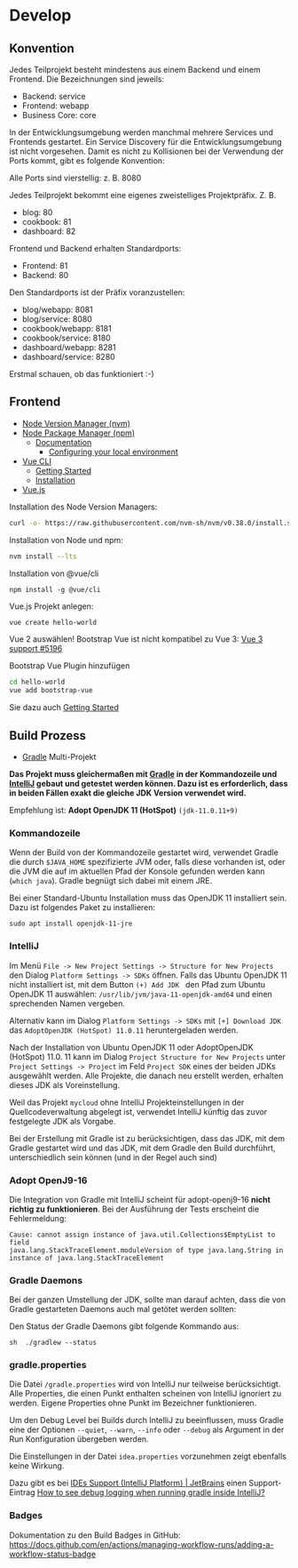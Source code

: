 # Develop

## Konvention

Jedes Teilprojekt besteht mindestens aus einem Backend und einem Frontend.
Die Bezeichnungen sind jeweils:

* Backend: service
* Frontend: webapp
* Business Core: core

In der Entwicklungsumgebung werden manchmal mehrere Services und Frontends
gestartet. Ein Service Discovery für die Entwicklungsumgebung ist nicht
vorgesehen. Damit es nicht zu Kollisionen bei der Verwendung der Ports
kommt, gibt es folgende Konvention:

Alle Ports sind vierstellig: z. B. 8080

Jedes Teilprojekt bekommt eine eigenes zweistelliges Projektpräfix. Z. B. 

* blog: 80
* cookbook: 81
* dashboard: 82

Frontend und Backend erhalten Standardports:

* Frontend: 81
* Backend: 80

Den Standardports ist der Präfix voranzustellen:

* blog/webapp: 8081
* blog/service: 8080
* cookbook/webapp: 8181
* cookbook/service: 8180
* dashboard/webapp: 8281
* dashboard/service: 8280

Erstmal schauen, ob das funktioniert :-)

## Frontend

- [Node Version Manager (nvm)](https://github.com/nvm-sh/nvm)
- [Node Package Manager (npm)](https://www.npmjs.com/)
    - [Documentation](https://docs.npmjs.com/)
        - [Configuring your local environment](https://docs.npmjs.com/getting-started/configuring-your-local-environment/)
- [Vue CLI](https://cli.vuejs.org/)
    - [Getting Started](https://cli.vuejs.org/guide/)
    - [Installation](https://cli.vuejs.org/guide/installation.html)
- [Vue.js](https://v3.vuejs.org/)

Installation des Node Version Managers:

```bash
curl -o- https://raw.githubusercontent.com/nvm-sh/nvm/v0.38.0/install.sh | bash
```

Installation von Node und npm:

```bash
nvm install --lts
```

Installation von @vue/cli

```
npm install -g @vue/cli
```

Vue.js Projekt anlegen:

```bash
vue create hello-world
```

Vue 2 auswählen! Bootstrap Vue ist nicht kompatibel zu Vue 3:
[Vue 3 support #5196](https://github.com/bootstrap-vue/bootstrap-vue/issues/5196)

Bootstrap Vue Plugin hinzufügen

```bash
cd hello-world
vue add bootstrap-vue
```

Sie dazu auch [Getting Started](https://bootstrap-vue.org/docs#vue-cli-3-plugin)

## Build Prozess

- [Gradle] Multi-Projekt

**Das Projekt muss gleichermaßen mit [Gradle] in der Kommandozeile und
[IntelliJ] gebaut und getestet werden können. Dazu ist es erforderlich, dass
in beiden Fällen exakt die gleiche JDK Version verwendet wird.**

Empfehlung ist: **Adopt OpenJDK 11 (HotSpot)** `(jdk-11.0.11+9)`

### Kommandozeile

Wenn der Build von der Kommandozeile gestartet wird, verwendet Gradle die
durch `$JAVA_HOME` spezifizierte JVM oder, falls diese vorhanden ist, oder
die JVM die auf im aktuellen Pfad der Konsole gefunden werden kann (`which
java`). Gradle begnügt sich dabei mit einem JRE.

Bei einer Standard-Ubuntu Installation muss das OpenJDK 11 installiert sein.
Dazu ist folgendes Paket zu installieren:

    sudo apt install openjdk-11-jre

### IntelliJ

Im Menü `File -> New Project Settings -> Structure for New Projects` den
Dialog `Platform Settings -> SDKs` öffnen. Falls das Ubuntu OpenJDK 11
nicht installiert ist, mit dem Button `(+) Add JDK ` den Pfad zum Ubuntu
OpenJDK 11 auswählen: `/usr/lib/jvm/java-11-openjdk-amd64` und einen
sprechenden Namen vergeben.

Alternativ kann im Dialog `Platform Settings -> SDKs` mit `[+] Download JDK`
das `AdoptOpenJDK (HotSpot) 11.0.11` heruntergeladen werden.

Nach der Installation von Ubuntu OpenJDK 11 oder AdoptOpenJDK (HotSpot) 11.0.
11 kann im Dialog `Project Structure for New Projects` unter `Project
Settings -> Project` im Feld `Project SDK` eines der beiden JDKs ausgewählt
werden. Alle Projekte, die danach neu erstellt werden, erhalten dieses JDK
als Voreinstellung.

Weil das Projekt `mycloud` ohne IntelliJ Projekteinstellungen in der
Quellcodeverwaltung abgelegt ist, verwendet IntelliJ künftig das zuvor
festgelegte JDK als Vorgabe.

Bei der Erstellung mit Gradle ist zu berücksichtigen, dass das JDK, mit dem
Gradle gestartet wird und das JDK, mit dem Gradle den Build durchführt,
unterschiedlich sein können (und in der Regel auch sind)

### Adopt OpenJ9-16
Die Integration von Gradle mit IntelliJ scheint für adopt-openj9-16 **nicht
richtig zu funktionieren**. Bei der Ausführung der Tests erscheint die
Fehlermeldung:

    Cause: cannot assign instance of java.util.Collections$EmptyList to field 
    java.lang.StackTraceElement.moduleVersion of type java.lang.String in 
    instance of java.lang.StackTraceElement

### Gradle Daemons

Bei der ganzen Umstellung der JDK, sollte man darauf achten, dass die von Gradle
gestarteten Daemons auch mal getötet werden sollten:

Den Status der Gradle Daemons gibt folgende Kommando aus:

``sh 
./gradlew --status 
``

### gradle.properties

Die Datei `/gradle.properties` wird von IntelliJ nur teilweise berücksichtigt.
Alle Properties, die einen Punkt enthalten scheinen von IntelliJ ignoriert zu
werden. Eigene Properties ohne Punkt im Bezeichner funktionieren.

Um den Debug Level bei Builds durch IntelliJ zu beeinflussen, muss Gradle eine
der Optionen `--quiet`, `--warn`, `--info` oder `--debug` als Argument in der
Run Konfiguration übergeben werden.

Die Einstellungen in der Datei `idea.properties` vorzunehmen zeigt ebenfalls
keine Wirkung.

Dazu gibt es
bei [IDEs Support (IntelliJ Platform) | JetBrains](https://intellij-support.jetbrains.com/hc/en-us)
einen
Support-Eintrag [How to see debug logging when running gradle inside IntelliJ?](https://intellij-support.jetbrains.com/hc/en-us/community/posts/360000420140-How-to-see-debug-logging-when-running-gradle-inside-IntelliJ-)

### Badges

Dokumentation zu den Build Badges in GitHub:
https://docs.github.com/en/actions/managing-workflow-runs/adding-a-workflow-status-badge


[Gradle]: https://gradle.org/

[IntelliJ]: https://www.jetbrains.com/de-de/idea/